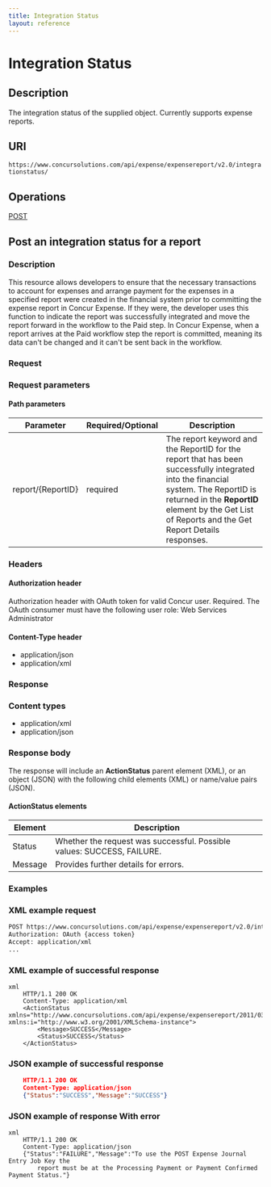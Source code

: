 ```yaml
---
title: Integration Status
layout: reference
---
```



# Integration Status


## Description
The integration status of the supplied object. Currently supports expense reports.


## URI
`https://www.concursolutions.com/api/expense/expensereport/v2.0/integrationstatus/`

## Operations
[POST](#post)


## <a name="get"></a>Post an integration status for a report


### Description
This resource allows developers to ensure that the necessary transactions to account for expenses and arrange payment for the expenses in a specified report were created in the financial system prior to committing the expense report in Concur Expense. If they were, the developer uses this function to indicate the report was successfully integrated and move the report forward in the workflow to the Paid step. In Concur Expense, when a report arrives at the Paid workflow step the report is committed, meaning its data can't be changed and it can't be sent back in the workflow.

### Request

### Request parameters

#### Path parameters

| Parameter |Required/Optional| Description |
|-----------------|--------|-----------------------------|
| report/{ReportID} | required | The report keyword and the ReportID for the report that has been successfully integrated into the financial system. The ReportID is returned in the **ReportID** element by the Get List of Reports and the Get Report Details responses.

### Headers

#### Authorization header
Authorization header with OAuth token for valid Concur user. Required. The OAuth consumer must have the following user role: Web Services Administrator

#### Content-Type header
* application/json
* application/xml

### Response

### Content types

* application/xml
* application/json

### Response body

The response will include an **ActionStatus** parent element (XML), or an object (JSON) with the following child elements (XML) or name/value pairs (JSON).

#### ActionStatus elements

|Element | Description |
|--- | --- |
| Status | Whether the request was successful. Possible values: SUCCESS, FAILURE. |
| Message | Provides further details for errors. |

###  Examples

### XML example request

```xml
POST https://www.concursolutions.com/api/expense/expensereport/v2.0/integrationstatus/report/nx2WRNzp18$wjehk%wqEL6EDHRwi9r$paQS1UqyL6a454QitqQ HTTP/1.1
Authorization: OAuth {access token}
Accept: application/xml
...
```

### XML example of successful response

```
xml
    HTTP/1.1 200 OK
    Content-Type: application/xml
    <ActionStatus xmlns="http://www.concursolutions.com/api/expense/expensereport/2011/03" xmlns:i="http://www.w3.org/2001/XMLSchema-instance">
        <Message>SUCCESS</Message>
        <Status>SUCCESS</Status>
    </ActionStatus>
```

###  JSON example of successful response

```json
    HTTP/1.1 200 OK
    Content-Type: application/json
    {"Status":"SUCCESS","Message":"SUCCESS"}
```

###  JSON example of response With error

```
xml
    HTTP/1.1 200 OK
    Content-Type: application/json
    {"Status":"FAILURE","Message":"To use the POST Expense Journal Entry Job Key the
        report must be at the Processing Payment or Payment Confirmed Payment Status."}
```






